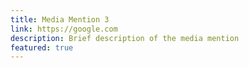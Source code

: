 ```yaml
---
title: Media Mention 3
link: https://google.com
description: Brief description of the media mention
featured: true
---
```

